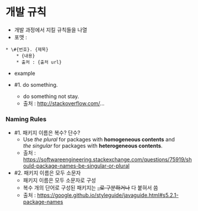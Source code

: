 # 개발 규칙
* 개발 과정에서 지킬 규칙들을 나열
* 포맷 :  
```
* \#{번호}. {제목}  
	* {내용}
	* 출처 : {출처 url}
```
* example

* \#1. do something.
	* do something not stay.
	* 출처 : http://stackoverflow.com/...

### Naming Rules
* \#1. 패키지 이름은 복수? 단수?
	* Use *the plural* for packages with **homogeneous contents** and  
	*the singular* for packages with **heterogeneous contents**.
	* 출처 : https://softwareengineering.stackexchange.com/questions/75919/should-package-names-be-singular-or-plural
* \#2. 패키지 이름은 모두 소문자
	* 패키지 이름은 모두 소문자로 구성
	* 복수 개의 단어로 구성된 패키지는 ~~_로 구분하거나~~ 다 붙혀서 씀 
	* 출처 : https://google.github.io/styleguide/javaguide.html#s5.2.1-package-names
	